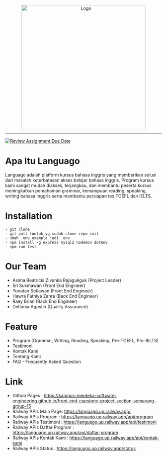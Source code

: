 <p align="center"><a href="https://kampus-merdeka-software-engineering.github.io/front-end-capstone-project-section-semarang-group-15/" target="_blank"><img src="https://raw.githubusercontent.com/Kampus-Merdeka-Software-Engineering/front-end-capstone-project-section-semarang-group-15/a4e71e2d945f576febb55bb2da2e918d5f6f28c8/images/Logo.svg" width="400" alt="Logo"></a></p><hr>

[![Review Assignment Due Date](https://classroom.github.com/assets/deadline-readme-button-24ddc0f5d75046c5622901739e7c5dd533143b0c8e959d652212380cedb1ea36.svg)](https://classroom.github.com/a/0wBSnje4)

<h1>Apa Itu Languago</h1>
<p>Languago adalah platform kursus bahasa inggris yang memberikan solusi dari masalah keterbatasan akses belajar bahasa inggris. Program kursus kami sangat mudah diakses, terjangkau, dan membantu peserta kursus meningkatkan pemahaman grammar, kemampuan reading, speaking, writing bahasa inggris serta membantu persiapan tes TOEFL dan IELTS.</p>

<h1>Installation</h1>

```
- git clone
- git pull (untuk yg sudah clone repo ini)
- ubah .env.example jadi .env
- npm install -g express mysql2 nodemon dotenv
- npm run test
```

<h1>Our Team</h1>
<ul>
	<li>Asima Beatricia Zivanka Rajagukguk (Project Leader)</li>
	<li>Eri Sukmawan (Front End Engineer)</li>
	<li>Yonatan Setiawan (Front End Engineer)</li>
	<li>Hawra Fathiya Zahra (Back End Engineer)</li>
	<li>Raey Brian (Back End Engineer)</li>
	<li>Delfania Agustin (Quality Assurance)</li>
</ul>

<h1>Feature</h1>
<ul>
	<li>Program (Grammar, Writing, Reading, Speaking, Pre-TOEFL, Pre-IELTS)</li>
	<li>Testimoni</li>
	<li>Kontak Kami</li>
	<li>Tentang Kami</li>
	<li>FAQ - Frequently Asked Question</li>
</ul>

<h1>Link</h1>

- Github Pages : https://kampus-merdeka-software-engineering.github.io/front-end-capstone-project-section-semarang-group-15
- Railway APIs Main Page: https://languago.up.railway.app/
- Railway APIs Program : https://languago.up.railway.app/api/program
- Railway APIs Testimoni : https://languago.up.railway.app/api/testimoni
- Railway APIs Daftar Program : https://languago.up.railway.app/api/daftar-program
- Railway APIs Kontak Kami : https://languago.up.railway.app/api/kontak-kami
- Railway APIs Status : https://languago.up.railway.app/status
